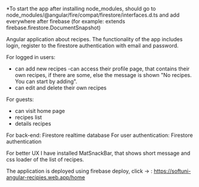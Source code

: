 \*To start the app after installing node_modules, should go to node_modules/@angular/fire/compat/firestore/interfaces.d.ts and add <T> everywhere after firebase (for example: extends firebase.firestore.DocumentSnapshot<T>)

Angular application about recipes.
The functionality of the app includes login, register to the firestore authentication with email and password.

For logged in users:

- can add new recipes
-can access their profile page, that contains their own recipes, if there are some, else the message is shown "No recipes. You can start by adding".
- can edit and delete their own recipes

For guests:

- can visit home page
- recipes list
- details recipes

For back-end: Firestore realtime database
For user authentication: Firestore authentication

For better UX I have installed MatSnackBar, that shows short message and css loader of the list of recipes.

The application is deployed using firebase deploy, click -> : https://softuni-angular-recipies.web.app/home
